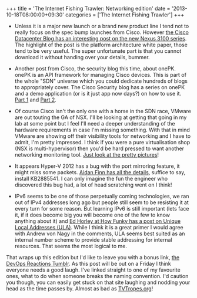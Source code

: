 +++
title = 'The Internet Fishing Trawler: Networking edition'
date = '2013-10-18T08:00:00+09:30'
categories = ['The Internet Fishing Trawler']
+++

* Unless it is a major new launch or a brand new product line I tend not to
    really focus on the spec bump launches from Cisco. However [the Cisco
    Datacenter Blog has an interesting post on the new Nexus 3100 series](http://blogs.cisco.com/datacenter/nexus-3100-at-interop/).
    The highlight of the post is the platform architecture white paper, those
    tend to be very useful. The super unfortunate part is that you cannot
    download it without handing over your details, bummer.

* Another post from Cisco, the security blog this time, about onePK. onePK
    is an API framework for managing Cisco devices. This is part of the whole
    "SDN" universe which you could dedicate hundreds of blogs to appropriately
    cover. The Cisco Security blog has a series on onePK and a demo
    application (or is it just app now days?) on how to use it. [Part 1](http://blogs.cisco.com/security/ciscos-onepk-part-2-reaching-out-to-a-network-element/)
    and [Part 2](http://blogs.cisco.com/security/ciscos-onepk-part-1-introduction/).

* Of course Cisco isn't the only one with a horse in the SDN race, VMware
    are out touting the GA of NSX. I'll be looking at getting that going in my
    lab at some point but I feel I'll need a deeper understanding of the
    hardware requirements in case I'm missing something. With that in mind
    VMware are showing off their visibility tools for networking and I have to
    admit, I'm pretty impressed. I think if you were a pure virtualisation
    shop (NSX is multi-hypervisor) then you'd be hard pressed to want another
    networking monitoring tool. [Just look at the pretty pictures](http://blogs.vmware.com/networkvirtualization/2013/10/vmware-nsx-visibility-sddc.html)!

* It appears Hyper-V 2012 has a bug with the port mirroring feature, it
    might miss some packets. [Aidan Finn has all the details](http://www.aidanfinn.com/?p=15569),
    suffice to say, install KB2885541. I can only imagine the fun the engineer
    who discovered this bug had, a lot of head scratching went on I think!

* IPv6 seems to be one of those perpetually coming technologies, we ran out
    of IPv4 addresses long ago but people still seem to be resisting it at
    every turn for some reason. But learning IPv6 is still important (lets
    face it, if it does become big you will become one of the few to know
    anything about it) and [Ed Horley at How Funky has a post on Unique Local
    Addresses (ULA)](http://www.howfunky.com/2013/09/ipv6-unique-local-address-or-ula-what.html).
    While I think it is a great primer I would agree with Andrew von Nagy in
    the comments, ULA seems best suited as an internal number scheme to
    provide stable addressing for internal resources. That seems the most
    logical to me.

That wraps up this edition but I'd like to leave you with a bonus link, [the
DevOps Reactions Tumblr](http://devopsreactions.tumblr.com/post/44533510436/when-someone-breaks-established-naming-conventions).
As this post will be out on a Friday I think everyone needs a good laugh.
I've linked straight to one of my favourite ones, what to do when someone
breaks the naming convention. I'd caution you though, you can easily get
stuck on that site laughing and nodding your head as the time passes by.
Almost as bad as [TVTropes.org](http://tvtropes.org)!
